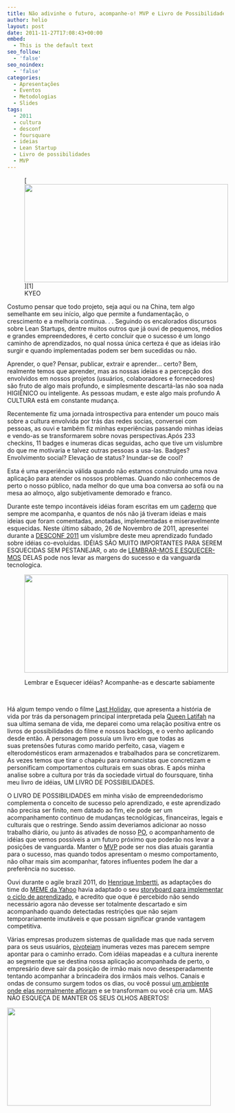 ```yaml
---
title: Não adivinhe o futuro, acompanhe-o! MVP e Livro de Possibilidades!
author: helio
layout: post
date: 2011-11-27T17:08:43+00:00
embed:
  - This is the default text
seo_follow:
  - 'false'
seo_noindex:
  - 'false'
categories:
  - Apresentações
  - Eventos
  - Metodologias
  - Slides
tags:
  - 2011
  - cultura
  - desconf
  - foursquare
  - ideias
  - Lean Startup
  - Livro de possibilidades
  - MVP
---
```

<figure id="attachment_436" style="width: 474px" class="wp-caption aligncenter">[<img class="size-full wp-image-436" src="/uploads/2011/11/keepYoureyesOpen.jpg" alt="" width="474" height="228" srcset="/uploads/2011/11/keepYoureyesOpen.jpg 519w, /uploads/2011/11/keepYoureyesOpen-300x144.jpg 300w" sizes="(max-width: 474px) 100vw, 474px" />][1]<figcaption class="wp-caption-text">KYEO</figcaption></figure> 

Costumo pensar que todo projeto, seja aqui ou na China, tem algo semelhante em seu início, algo que permite a fundamentação, o crescimento e a melhoria continua. . . Seguindo os encalorados discursos sobre Lean Startups, dentre muitos outros que já ouvi de pequenos, médios e grandes empreendedores, é certo concluir que o sucesso é um longo caminho de aprendizados, no qual nossa única certeza é que as ideias irão surgir e quando implementadas podem ser bem sucedidas ou não.

Aprender, o que? Pensar, publicar, extrair e aprender&#8230; certo? Bem, realmente temos que aprender, mas as nossas ideias e a percepção dos envolvidos em nossos projetos (usuários, colaboradores e fornecedores) são fruto de algo mais profundo, e simplesmente descartá-las não soa nada HIGIÊNICO ou inteligente. As pessoas mudam, e este algo mais profundo A CULTURA está em constante mudança.

Recentemente fiz uma jornada introspectiva para entender um pouco mais sobre a cultura envolvida por trás das redes socias, conversei com pessoas, as ouvi e também fiz minhas experiências passando minhas ideias e vendo-as se transformarem sobre novas perspectivas.Após 233 checkins, 11 badges e inumeras dicas seguidas, acho que tive um vislumbre do que me motivaria e talvez outras pessoas a usa-las. Badges? Envolvimento social? Elevação de status? Inundar-se de cool?

Esta é uma experiência válida quando não estamos construindo uma nova aplicação para atender os nossos problemas. Quando não conhecemos de perto o nosso público, nada melhor do que uma boa conversa ao sofá ou na mesa ao almoço, algo subjetivamente demorado e franco.

Durante este tempo incontáveis idéias foram escritas em um [caderno][2] que sempre me acompanha, e quantos de nós não já tiveram ideias e mais ideias que foram comentadas, anotadas, implementadas e miseravelmente esquecidas. Neste último sábado, 26 de Novembro de 2011, apresentei durante a [DESCONF 2011][3] um vislumbre deste meu aprendizado fundado sobre idéias co-evoluídas. IDÉIAS SÃO MUITO IMPORTANTES PARA SEREM ESQUECIDAS SEM PESTANEJAR, o ato de [LEMBRAR-MOS E ESQUECER-MOS][4] DELAS pode nos levar as margens do sucesso e da vanguarda tecnologica.<figure id="attachment_439" style="width: 474px" class="wp-caption aligncenter">

[<img class="size-full wp-image-439" src="/uploads/2011/11/DEsconf2011.png" alt="" width="474" height="228" srcset="/uploads/2011/11/DEsconf2011.png 520w, /uploads/2011/11/DEsconf2011-300x144.png 300w" sizes="(max-width: 474px) 100vw, 474px" />][5]<figcaption class="wp-caption-text">Lembrar e Esquecer idéias? Acompanhe-as e descarte sabiamente</figcaption></figure> 

&nbsp;

Há algum tempo vendo o filme [Last Holiday][6], que apresenta a história de vida por trás da personagem principal interpretada pela [Queen Latifah][7] na sua ultima semana de vida, me deparei como uma relação positiva entre os livros de possibilidades do filme e nossos backlogs, e o venho aplicando desde então. A personagem possuía um livro em que todas as suas pretensões futuras como marido perfeito, casa, viagem e elterodomésticos eram armazenados e trabalhados para se concretizarem. As vezes temos que tirar o chapéu para romancistas que concretizam e personificam comportamentos culturais em suas obras. E após minha analise sobre a cultura por trás da sociedade virtual do foursquare, tinha meu livro de idéias, UM LIVRO DE POSSIBILIDADES.

O LIVRO DE POSSIBILIDADES em minha visão de empreendedorismo complementa o conceito de sucesso pelo aprendizado, e este aprendizado não precisa ser finito, nem datado ao fim, ele pode ser um acompanhamento continuo de mudanças tecnológicas, financeiras, legais e culturais que o restringe. Sendo assim deveriamos adicionar ao nosso trabalho diário, ou junto ás ativades de nosso [PO][8], o acompanhamento de idéias que vemos possíveis a um futuro próximo que poderão nos levar a posições de vanguarda. Manter o [MVP][9] pode ser nos dias atuais garantia para o sucesso, mas quando todos apresentam o mesmo comportamento, não olhar mais sim acompanhar, fatores influentes podem lhe dar a preferência no sucesso.

Ouvi durante o agile brazil 2011, do [Henrique Imbertti][10], as adaptações do time do [MEME da Yahoo][11] havia adaptado o seu [storyboard para implementar o ciclo de aprendizado][12], e acredito que oque é percebido não sendo necessário agora não devesse ser totalmente descartado e sim acompanhado quando detectadas restrições que não sejam temporariamente imutáveis e que possam significar grande vantagem competitiva.

Várias empresas produzem sistemas de qualidade mas que nada servem para os seus usuários, [pivoteiam][13] inumeras vezes mas parecem sempre apontar para o caminho errado. Com idéias mapeadas e a cultura inerente ao segmente que se destina nossa aplicação acompanhada de perto, o empresário deve sair da posição de irmão mais novo desesperadamente tentando acompanhar a brincadeira dos irmãos mais velhos. Canais e ondas de consumo surgem todos os dias, ou você possui [um ambiente onde elas normalmente afloram][14] e se transformam ou você cria um. MAS NÃO ESQUEÇA DE MANTER OS SEUS OLHOS ABERTOS!

[<img class="aligncenter size-full wp-image-440" src="/uploads/2011/11/Vision_Test_POSTER.jpg" alt="" width="474" height="228" srcset="/uploads/2011/11/Vision_Test_POSTER.jpg 519w, /uploads/2011/11/Vision_Test_POSTER-300x144.jpg 300w" sizes="(max-width: 474px) 100vw, 474px" />][15]

 [1]: /uploads/2011/11/keepYoureyesOpen.jpg
 [2]: http://www.moleskine.com/ "moleskine"
 [3]: http://desconf.com.br/ "DESCONF 2011"
 [4]: http://www.slideshare.net/heliomedeiros/usar-e-esquecer-suas-ideias-desconf-2011 "Desconf 2011 - Usar e esquecer suas ideias"
 [5]: /uploads/2011/11/DEsconf2011.png
 [6]: http://www.imdb.com/title/tt0408985/ "Last Holiday"
 [7]: http://www.imdb.com/name/nm0001451/
 [8]: http://www.scrumalliance.org/pages/what_is_scrum "Product Owner"
 [9]: http://en.wikipedia.org/wiki/Minimum_viable_product "Minimum viable Product"
 [10]: http://twitter.com/#!/imbertti "Henrique Imbertti"
 [11]: http://meme.yahoo.com/ "Meme"
 [12]: http://www.slideshare.net/imbertti/startup-em-uma-grande-empresa-a-evoluo-de-um-processo "Startup em uma grande empresa"
 [13]: http://www.startuplessonslearned.com/2009/06/pivot-dont-jump-to-new-vision.html "Lean Startup Pivot"
 [14]: http://t.co/NXJON9jH "Ecologias Criativas"
 [15]: /uploads/2011/11/Vision_Test_POSTER.jpg